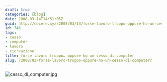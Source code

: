 ```yaml
---
draft: true
categories: [blog]
date: 2008-03-14T14:51:05Z
guid: http://cecere.xyz/2008/03/14/forse-lavoro-troppo-oppure-ho-un-cesso-di-computer/
id: 746
tags:
- cesso
- computer
- lavoro
- ricreazione
title: forse lavoro troppo… oppure ho un cesso di computer
slug: /2008/03/forse-lavoro-troppo-oppure-ho-un-cesso-di-computer/
---
```


![cesso_di_computer.jpg](http://cecere.xyz/wp-content/uploads/sites/3/2008/03/cesso_di_computer.jpg)